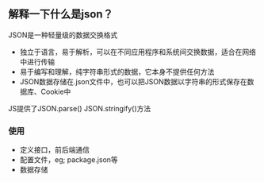 ## 解释一下什么是json？
JSON是一种轻量级的数据交换格式
  - 独立于语言，易于解析，可以在不同应用程序和系统间交换数据，适合在网络中进行传输
  - 易于编写和理解，纯字符串形式的数据，它本身不提供任何方法
  - JSON数据存储在.json文件中，也可以把JSON数据以字符串的形式保存在数据库、Cookie中
  
JS提供了JSON.parse() JSON.stringify()方法

### 使用
- 定义接口，前后端通信
- 配置文件，eg; package.json等
- 数据存储